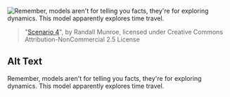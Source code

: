 ![Remember, models aren't for telling you facts, they're for exploring dynamics. This model apparently explores time travel.](https://imgs.xkcd.com/comics/scenario_4.png)
> "[Scenario 4](https://xkcd.com/2289/)", by Randall Munroe, licensed under Creative Commons Attribution-NonCommercial 2.5 License

## Alt Text
Remember, models aren't for telling you facts, they're for exploring dynamics. This model apparently explores time travel.
